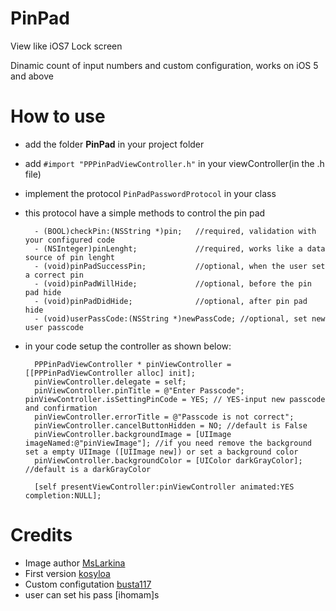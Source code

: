 PinPad
======

View like iOS7 Lock screen

Dinamic count of input numbers and custom configuration, works on iOS 5 and above 

How to use
======

- add the folder **PinPad** in your project folder

- add <code>#import "PPPinPadViewController.h"</code> in your viewController(in the .h file)

- implement the protocol <code>PinPadPasswordProtocol</code> in your class

- this protocol have a simple methods to control the pin pad

		- (BOOL)checkPin:(NSString *)pin; 	//required, validation with your configured code
		- (NSInteger)pinLenght; 			//required, works like a data source of pin lenght
		- (void)pinPadSuccessPin;			//optional, when the user set a correct pin
		- (void)pinPadWillHide;				//optional, before the pin pad hide
		- (void)pinPadDidHide;				//optional, after pin pad hide
		- (void)userPassCode:(NSString *)newPassCode; //optional, set new user passcode


- in your code setup the controller as shown below:

		PPPinPadViewController * pinViewController = [[PPPinPadViewController alloc] init];
		pinViewController.delegate = self;
		pinViewController.pinTitle = @"Enter Passcode";	    pinViewController.isSettingPinCode = YES; // YES-input new passcode and confirmation 
		pinViewController.errorTitle = @"Passcode is not correct";
		pinViewController.cancelButtonHidden = NO; //default is False
		pinViewController.backgroundImage = [UIImage imageNamed:@"pinViewImage"]; //if you need remove the background set a empty UIImage ([UIImage new]) or set a background color
		pinViewController.backgroundColor = [UIColor darkGrayColor]; //default is a darkGrayColor
		
		[self presentViewController:pinViewController animated:YES completion:NULL];


Credits
======

- Image author [MsLarkina](https://twitter.com/MsLarkina)
- First version [kosyloa](https://github.com/kosyloa)
- Custom configutation [busta117](http://www.santiagobustamante.info)
- user can set his pass [ihomam]s